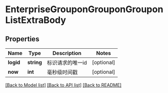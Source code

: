 # EnterpriseGrouponGrouponGrouponListExtraBody

## Properties
Name | Type | Description | Notes
------------ | ------------- | ------------- | -------------
**logid** | **string** | 标识请求的唯一id | [optional] 
**now** | **int** | 毫秒级时间戳 | [optional] 

[[Back to Model list]](../README.md#documentation-for-models) [[Back to API list]](../README.md#documentation-for-api-endpoints) [[Back to README]](../README.md)

